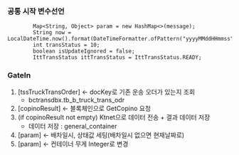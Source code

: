 
### 공통 시작 변수선언

```
        Map<String, Object> param = new HashMap<>(message);
        String now = LocalDateTime.now().format(DateTimeFormatter.ofPattern("yyyyMMddHHmmss"));
        int transStatus = 10;
        boolean isUpdateIgnored = false;
        IttTransStatus ittTransStatus = IttTransStatus.READY;
```

### GateIn
1. \[tssTruckTransOrder\] <- docKey로 기존 운송 오더가 있는지 조회
	- bctransdbx.tb_b_truck_trans_odr
2. \[copinoResult\] <- 블록체인으로 GetCopino 요청
3. (if copinoResult not empty) Ktnet으로 데이터 전송 + 결과 데이터 저장
	- 데이터 저장 : general_container
4. \[param\] <- 배차일시, 상태값 세팅(배차일시 없으면 현재날짜로)
5. \[param\] <- 컨테이너 무게 Integer로 변경